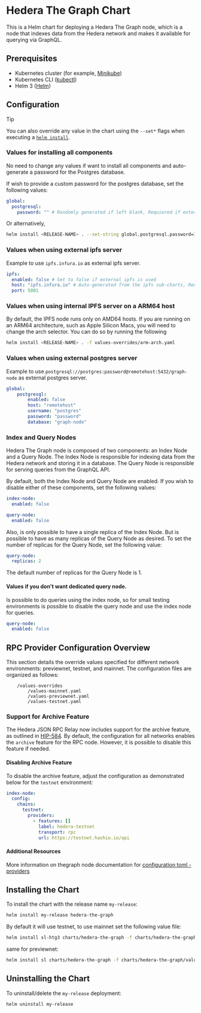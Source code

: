 
# Hedera The Graph Chart

This is a Helm chart for deploying a Hedera The Graph node, which is a node that indexes data from the Hedera network and makes it available for querying via GraphQL.

## Prerequisites

- Kubernetes cluster (for example, [Minikube](https://minikube.sigs.k8s.io/docs/))
- Kubernetes CLI ([kubectl](https://kubernetes.io/docs/tasks/tools/))
- Helm 3 ([Helm](https://helm.sh/docs/intro/install/))

## Configuration

> [!TIP]
> You can also override any value in the chart using the `--set*` flags when executing a [`helm install`](https://helm.sh/docs/helm/helm_install).

### Values for installing all components

No need to change any values if want to install all components and auto-generate a password for the Postgres database.

If wish to provide a custom password for the postgres database, set the following values:

```yaml
global:
  postgresql:    
    password: "" # Randomly generated if left blank, Requiered if external postgresql is used

```

Or alternatively,

```sh
helm install <RELEASE-NAME> . --set-string global.postgresql.password=1234
```

### Values when using external ipfs server

Example to use `ipfs.infura.io` as external ipfs server.

```yaml
ipfs:
  enabled: false # Set to false if external ipfs is used
  host: "ipfs.infura.io" # Auto-generated from the ipfs sub-charts, Requiered if external ipfs is used
  port: 5001
```

### Values when using internal IPFS server on a ARM64 host

By default, the IPFS node runs only on AMD64 hosts.
If you are running on an ARM64 architecture, such as Apple Silicon Macs,
you will need to change the arch selector.
You can do so by running the following

```sh
helm install <RELEASE-NAME> . -f values-overrides/arm-arch.yaml 
```

### Values when using external postgres server

Example to use `postgresql://postgres:password@remotehost:5432/graph-node` as external postgres server.

```yaml
global:
    postgresql:
        enabled: false 
        host: "remotehost"
        username: "postgres"
        password: "password"
        database: "graph-node"
```

### Index and Query Nodes

Hedera The Graph node is composed of two components: an Index Node and a Query Node. The Index Node is responsible for indexing data from the Hedera network and storing it in a database. The Query Node is responsible for serving queries from the GraphQL API.

By default, both the Index Node and Query Node are enabled. If you wish to disable either of these components, set the following values:

```yaml
index-node:
  enabled: false

query-node:
  enabled: false
```

Also, is only possible to have a single replica of the Index Node. But is possible to have as many replicas of the Query Node as desired. To set the number of replicas for the Query Node, set the following value:

```yaml
query-node:
  replicas: 2
```

The default number of replicas for the Query Node is 1.

#### Values if you don't want dedicated query node.
Is possible to do queries using the index node, so for small testing environments is possible to disable the query node and use the index node for queries.

  ```yaml
  query-node:
    enabled: false
  ```

## RPC Provider Configuration Overview

This section details the override values specified for different network environments: previewnet, testnet, and mainnet. The configuration files are organized as follows:
```
    /values-overrides
        /values-mainnet.yaml
        /values-previewnet.yaml
        /values-testnet.yaml
```
### Support for Archive Feature

The Hedera JSON RPC Relay now includes support for the archive feature, as outlined in [HIP-584](https://hips.hedera.com/hip/hip-584). By default, the configuration for all networks enables the `archive` feature for the RPC node. However, it is possible to disable this feature if needed.

#### Disabling Archive Feature

To disable the archive feature, adjust the configuration as demonstrated below for the `testnet` environment:

```yaml
index-node:
  config:
    chains:
      testnet:
        providers:
          - features: []
            label: hedera-testnet
            transport: rpc
            url: https://testnet.hashio.io/api
```

#### Additional Resources
More information on thegraph node documentation for [configuration toml - providers](https://github.com/graphprotocol/graph-node/blob/master/docs/config.md#configuring-ethereum-providers)

## Installing the Chart

To install the chart with the release name `my-release`:

```bash
helm install my-release hedera-the-graph 
```

By default it will use testnet, to use mainnet set the following value file:

```bash
helm install sl-htg3 charts/hedera-the-graph -f charts/hedera-the-graph/values-overrides/values-mainnet.yaml  
```

same for previewnet:

```bash
helm install sl charts/hedera-the-graph -f charts/hedera-the-graph/values-overrides/values-previewnet.yaml  
```



## Uninstalling the Chart

To uninstall/delete the `my-release` deployment:

```bash
helm uninstall my-release
```
